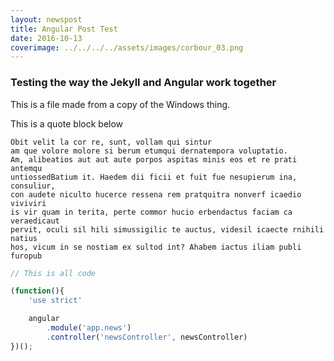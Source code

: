 ```yaml
---
layout: newspost
title: Angular Post Test
date: 2016-10-13
coverimage: ../../../../assets/images/corbour_03.png
---
```


### Testing the way the Jekyll and Angular work together

This is a file made from a copy of the Windows thing.

This is a quote block below


    Obit velit la cor re, sunt, vollam qui sintur
    am que volore molore si berum etumqui dernatempora voluptatio.
    Am, alibeatios aut aut aute porpos aspitas minis eos et re prati antemqu
    untiossedBatium it. Haedem dii ficii et fuit fue nesupierum ina, consuliur,
    con audete niculto hucerce ressena rem pratquitra nonverf icaedio viviviri
    is vir quam in terita, perte commor hucio erbendactus faciam ca veraedicaut
    pervit, oculi sil hili simussigilic te auctus, videsil icaecte rnihili natius
    hos, vicum in se nostiam ex sultod int? Ahabem iactus iliam publi furopub

```Javascript
// This is all code

(function(){
    'use strict'

    angular
        .module('app.news')
        .controller('newsController', newsController)
})();
```

